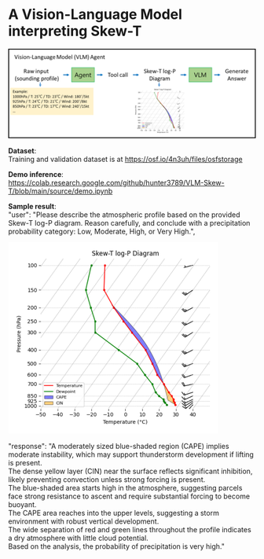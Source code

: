 # A Vision-Language Model interpreting Skew-T

![Flowchart](Flowchart.png)

**Dataset**:  
Training and validation dataset is at https://osf.io/4n3uh/files/osfstorage

**Demo inference**:   
https://colab.research.google.com/github/hunter3789/VLM-Skew-T/blob/main/source/demo.ipynb
  
**Sample result**:  
"user": "Please describe the atmospheric profile based on the provided Skew-T log-P diagram. Reason carefully, and conclude with a precipitation probability category: Low, Moderate, High, or Very High.",  

![sample](sample_skew.png)  

"response": "A moderately sized blue-shaded region (CAPE) implies moderate instability, which may support thunderstorm development if lifting is present.  
The dense yellow layer (CIN) near the surface reflects significant inhibition, likely preventing convection unless strong forcing is present.  
The blue-shaded area starts high in the atmosphere, suggesting parcels face strong resistance to ascent and require substantial forcing to become buoyant.  
The CAPE area reaches into the upper levels, suggesting a storm environment with robust vertical development.  
The wide separation of red and green lines throughout the profile indicates a dry atmosphere with little cloud potential.  
Based on the analysis, the probability of precipitation is very high."
